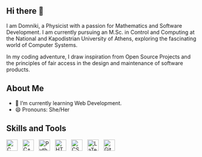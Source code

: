 ## Hi there 👋
I am Domniki, a Physicist with a passion for Mathematics and Software Development. I am currently pursuing an M.Sc. in Control and Computing at the National and Kapodistrian University of Athens, exploring the fascinating world of Computer Systems. 

In my coding adventure, I draw inspiration from Open Source Projects and the principles of fair access in the design and maintenance of software products.
<!--
**DomnikiB/DomnikiB** is a ✨ _special_ ✨ repository because its `README.md` (this file) appears on your GitHub profile.

Here are some ideas to get you started:

- 🔭 I’m currently working on ...
- 🌱 I’m currently learning ...
- 👯 I’m looking to collaborate on ...
- 🤔 I’m looking for help with ...
- 💬 Ask me about ...
- 📫 How to reach me: ...
- 😄 Pronouns: ...
- ⚡ Fun fact: ...
-->
## About Me
- 🌱 I’m currently learning Web Development.
- 😄 Pronouns: She/Her

## Skills and Tools
<!-- C -->
<img align="left" alt="C" width="30px" style="padding-right:10px;" src="https://cdn.jsdelivr.net/gh/devicons/devicon/icons/c/c-original.svg" />
<!-- C++ -->
<img align="left" alt="C++" width="30px" style="padding-right:10px;" src="https://cdn.jsdelivr.net/gh/devicons/devicon/icons/cplusplus/cplusplus-original.svg" />
<!-- Python -->
<img align="left" alt="Python" width="30px" style="padding-right:10px;" src="https://cdn.jsdelivr.net/gh/devicons/devicon/icons/python/python-original.svg" />
<!-- HTML -->
<img align="left" alt="HTML" width="30px" style="padding-right:10px;" src="https://cdn.jsdelivr.net/npm/simple-icons@v9/icons/html5.svg" />
<!-- CSS -->
<img align="left" alt="CSS" width="30px" style="padding-right:10px;" src="https://cdn.jsdelivr.net/npm/simple-icons@v9/icons/css3.svg" />
<!-- LaTeX -->
<img align="left" alt="LaTeX" width="30px" style="padding-right:10px;" src="https://cdn.jsdelivr.net/npm/simple-icons@v9/icons/latex.svg" />
<!-- Git -->
<img align="left" alt="Git" width="30px" style="padding-right:10px;" src="https://cdn.jsdelivr.net/gh/devicons/devicon/icons/git/git-original.svg" />

<!-- - **Programming:** C, C++, Python, MATLAB, HTML  
- **Tools:** Git, LaTeX, CSS
-->
